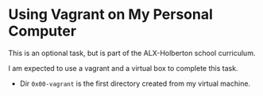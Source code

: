 # Using Vagrant on My Personal Computer
This is an optional task, but is part of the ALX-Holberton school curriculum.

I am  expected to use a vagrant and a virtual box to complete this task.

* Dir `0x00-vagrant` is the first directory created from my virtual machine.
